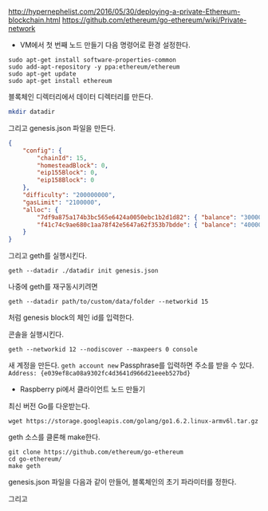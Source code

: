 http://hypernephelist.com/2016/05/30/deploying-a-private-Ethereum-blockchain.html
https://github.com/ethereum/go-ethereum/wiki/Private-network
* VM에서 첫 번째 노드 만들기
다음 명령어로 환경 설정한다.
```
sudo apt-get install software-properties-common
sudo add-apt-repository -y ppa:ethereum/ethereum
sudo apt-get update
sudo apt-get install ethereum
```

블록체인 디렉터리에서 데이터 디렉터리를 만든다.
```bash
mkdir datadir
```

그리고 genesis.json 파일을 만든다.

```json
{
    "config": {
        "chainId": 15,
        "homesteadBlock": 0,
        "eip155Block": 0,
        "eip158Block": 0
    },
    "difficulty": "200000000",
    "gasLimit": "2100000",
    "alloc": {
        "7df9a875a174b3bc565e6424a0050ebc1b2d1d82": { "balance": "300000" },
        "f41c74c9ae680c1aa78f42e5647a62f353b7bdde": { "balance": "400000" }
    }
}
```

그리고 geth를 실행시킨다.

```
geth --datadir ./datadir init genesis.json
```

나중에 geth를 재구동시키려면
```
geth --datadir path/to/custom/data/folder --networkid 15
```
처럼 genesis block의 체인 id를 입력한다.

콘솔을 실행시킨다.
```
geth --networkid 12 --nodiscover --maxpeers 0 console
```
새 계정을 만든다.
`geth account new`
Passphrase를 입력하면 주소를 받을 수 있다.
`Address: {e039ef8ca08a9302fc4d3641d966d21eeeb527bd}`


* Raspberry pi에서 클라이언트 노드 만들기

최신 버전 Go를 다운받는다.

```
wget https://storage.googleapis.com/golang/go1.6.2.linux-armv6l.tar.gz
```

geth 소스를 클론해 make한다.

```
git clone https://github.com/ethereum/go-ethereum
cd go-ethereum/
make geth
```

genesis.json 파일을 다음과 같이 만들어, 블록체인의 초기 파라미터를 정한다.


그리고 